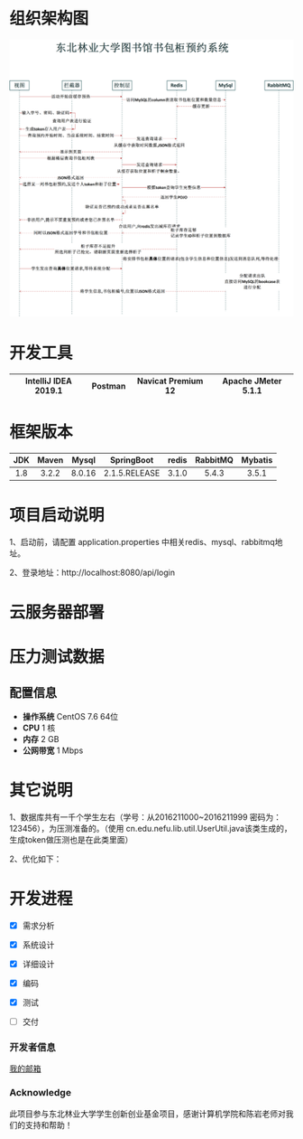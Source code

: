 # 组织架构图
![Image text](https://github.com/JiankunDai/cabinet/blob/master/%E4%B9%A6%E5%8C%85%E6%9F%9C%E6%97%B6%E5%BA%8F%E5%9B%BE.png)

# 开发工具
| IntelliJ IDEA 2019.1 | Postman | Navicat Premium 12 | Apache JMeter 5.1.1 |
| :-------------: |:-------------:| :-------------:| :-------------:|



# 框架版本

| JDK | Maven| Mysql  | SpringBoot | redis | RabbitMQ| Mybatis |
| :-------------: |:-------------:| :-------------:| :-------------:|:-------------:| :-------------:| :-------------:|
| 1.8  | 3.2.2 | 8.0.16| 2.1.5.RELEASE | 3.1.0 | 5.4.3 | 3.5.1 |

# 项目启动说明

1、启动前，请配置 application.properties 中相关redis、mysql、rabbitmq地址。

2、登录地址：http://localhost:8080/api/login   

# 云服务器部署

# 压力测试数据

## 配置信息
- **操作系统** CentOS 7.6 64位
- **CPU**	1 核
- **内存**	2 GB
- **公网带宽**	1 Mbps


# 其它说明

1、数据库共有一千个学生左右（学号：从2016211000~2016211999 密码为：123456），为压测准备的。（使用 cn.edu.nefu.lib.util.UserUtil.java该类生成的，生成token做压测也是在此类里面）

2、优化如下： 

# 开发进程
- [x] 需求分析
- [x] 系统设计
- [x] 详细设计
- [x] 编码
- [x] 测试
- [ ] 交付 




### 开发者信息

[我的邮箱](djk1358639946@gmail.com "联系我")

### Acknowledge
此项目参与东北林业大学学生创新创业基金项目，感谢计算机学院和陈岩老师对我们的支持和帮助！
